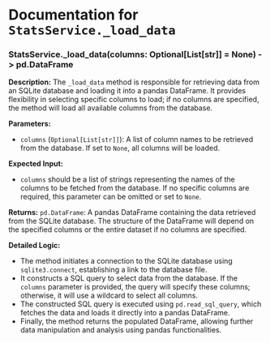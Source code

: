 # Documentation for `StatsService._load_data`

### StatsService._load_data(columns: Optional[List[str]] = None) -> pd.DataFrame

**Description:**
The `_load_data` method is responsible for retrieving data from an SQLite database and loading it into a pandas DataFrame. It provides flexibility in selecting specific columns to load; if no columns are specified, the method will load all available columns from the database.

**Parameters:**
- `columns` (`Optional[List[str]]`): A list of column names to be retrieved from the database. If set to `None`, all columns will be loaded.

**Expected Input:**
- `columns` should be a list of strings representing the names of the columns to be fetched from the database. If no specific columns are required, this parameter can be omitted or set to `None`.

**Returns:**
`pd.DataFrame`: A pandas DataFrame containing the data retrieved from the SQLite database. The structure of the DataFrame will depend on the specified columns or the entire dataset if no columns are specified.

**Detailed Logic:**
- The method initiates a connection to the SQLite database using `sqlite3.connect`, establishing a link to the database file.
- It constructs a SQL query to select data from the database. If the `columns` parameter is provided, the query will specify these columns; otherwise, it will use a wildcard to select all columns.
- The constructed SQL query is executed using `pd.read_sql_query`, which fetches the data and loads it directly into a pandas DataFrame.
- Finally, the method returns the populated DataFrame, allowing further data manipulation and analysis using pandas functionalities.